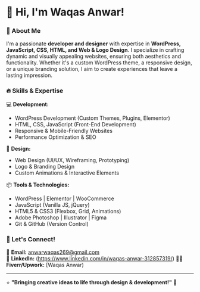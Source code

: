 # 👋 Hi, I'm Waqas Anwar!  

### 🚀 About Me  
I'm a passionate **developer and designer** with expertise in **WordPress, JavaScript, CSS, HTML, and Web & Logo Design**. I specialize in crafting dynamic and visually appealing websites, ensuring both aesthetics and functionality. Whether it's a custom WordPress theme, a responsive design, or a unique branding solution, I aim to create experiences that leave a lasting impression.  

### 🔥 Skills & Expertise  
💻 **Development:**  
- WordPress Development (Custom Themes, Plugins, Elementor)  
- HTML, CSS, JavaScript (Front-End Development)  
- Responsive & Mobile-Friendly Websites  
- Performance Optimization & SEO  

🎨 **Design:**  
- Web Design (UI/UX, Wireframing, Prototyping)  
- Logo & Branding Design  
- Custom Animations & Interactive Elements  

📦 **Tools & Technologies:**  
- WordPress | Elementor | WooCommerce  
- JavaScript (Vanilla JS, jQuery)  
- HTML5 & CSS3 (Flexbox, Grid, Animations)  
- Adobe Photoshop | Illustrator | Figma  
- Git & GitHub (Version Control)  


### 📩 Let's Connect!  
📧 **Email:** anwarwaqas269@gmail.com  
💼 **LinkedIn:** (https://www.linkedin.com/in/waqas-anwar-312857319/)
👨‍💻 **Fiverr/Upwork:** [Waqas Anwar)  

---

⭐ **"Bringing creative ideas to life through design & development!"** 🚀  
